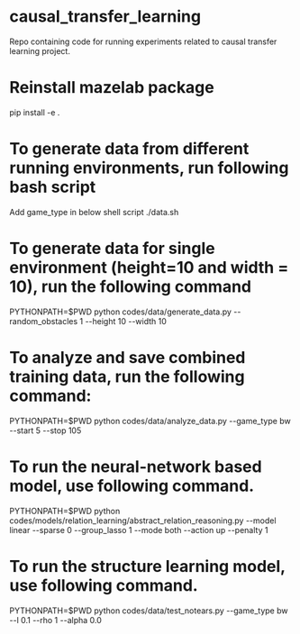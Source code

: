 
# causal_transfer_learning
Repo containing code for running experiments related to causal transfer learning project.

# Reinstall mazelab package

pip install -e .

# To generate data from different running environments, run following bash script

Add game_type in below shell script
./data.sh

# To generate data for single environment (height=10 and width = 10), run the following command
PYTHONPATH=$PWD python codes/data/generate_data.py --random_obstacles 1 --height 10 --width 10

# To analyze and save combined training data, run the following command:
PYTHONPATH=$PWD python codes/data/analyze_data.py --game_type bw --start 5 --stop 105

# To run the neural-network based model, use following command.
PYTHONPATH=$PWD python codes/models/relation_learning/abstract_relation_reasoning.py --model linear --sparse 0 --group_lasso 1 --mode both --action up --penalty 1


# To run the structure learning model, use following command.
PYTHONPATH=$PWD python codes/data/test_notears.py --game_type bw --l 0.1 --rho 1 --alpha 0.0
